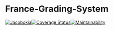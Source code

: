 # France-Grading-System
[![Jacobokia](https://circleci.com/gh/Jacobokia/France-Grading-System.svg?style=svg)](https://app.circleci.com/github/Jacobokia/France-Grading-System/pipelines)[![Coverage Status](https://coveralls.io/repos/github/Jacobokia/France-Grading-System/badge.svg?branch=master&service=github)](https://coveralls.io/github/Jacobokia/France-Grading-System?branch=master)[![Maintainability](https://api.codeclimate.com/v1/badges/a99a88d28ad37a79dbf6/maintainability)](https://codeclimate.com/github/codeclimate/codeclimate/maintainability)
